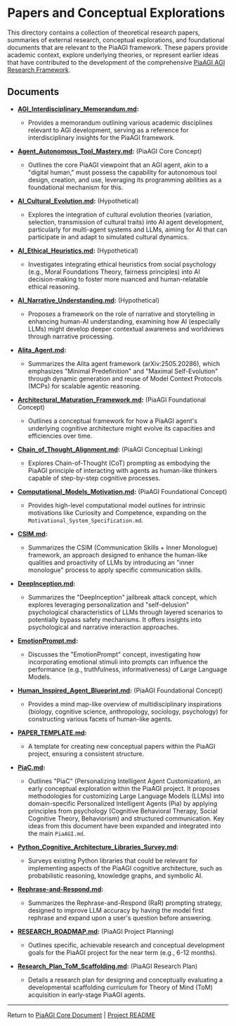 <!-- PiaAGI AGI Research Framework Document -->
# Papers and Conceptual Explorations

This directory contains a collection of theoretical research papers, summaries of external research, conceptual explorations, and foundational documents that are relevant to the PiaAGI framework. These papers provide academic context, explore underlying theories, or represent earlier ideas that have contributed to the development of the comprehensive [PiaAGI AGI Research Framework](../PiaAGI.md).

## Documents

*   **[AGI_Interdisciplinary_Memorandum.md](AGI_Interdisciplinary_Memorandum.md):**
    *   Provides a memorandum outlining various academic disciplines relevant to AGI development, serving as a reference for interdisciplinary insights for the PiaAGI framework.

*   **[Agent_Autonomous_Tool_Mastery.md](Agent_Autonomous_Tool_Mastery.md):** (PiaAGI Core Concept)
    *   Outlines the core PiaAGI viewpoint that an AGI agent, akin to a "digital human," must possess the capability for autonomous tool design, creation, and use, leveraging its programming abilities as a foundational mechanism for this.

*   **[AI_Cultural_Evolution.md](AI_Cultural_Evolution.md):** (Hypothetical)
    *   Explores the integration of cultural evolution theories (variation, selection, transmission of cultural traits) into AI agent development, particularly for multi-agent systems and LLMs, aiming for AI that can participate in and adapt to simulated cultural dynamics.

*   **[AI_Ethical_Heuristics.md](AI_Ethical_Heuristics.md):** (Hypothetical)
    *   Investigates integrating ethical heuristics from social psychology (e.g., Moral Foundations Theory, fairness principles) into AI decision-making to foster more nuanced and human-relatable ethical reasoning.

*   **[AI_Narrative_Understanding.md](AI_Narrative_Understanding.md):** (Hypothetical)
    *   Proposes a framework on the role of narrative and storytelling in enhancing human-AI understanding, examining how AI (especially LLMs) might develop deeper contextual awareness and worldviews through narrative processing.

*   **[Alita_Agent.md](Alita_Agent.md):**
    *   Summarizes the Alita agent framework (arXiv:2505.20286), which emphasizes "Minimal Predefinition" and "Maximal Self-Evolution" through dynamic generation and reuse of Model Context Protocols (MCPs) for scalable agentic reasoning.

*   **[Architectural_Maturation_Framework.md](Architectural_Maturation_Framework.md):** (PiaAGI Foundational Concept)
    *   Outlines a conceptual framework for how a PiaAGI agent's underlying cognitive architecture might evolve its capacities and efficiencies over time.

*   **[Chain_of_Thought_Alignment.md](Chain_of_Thought_Alignment.md):** (PiaAGI Conceptual Linking)
    *   Explores Chain-of-Thought (CoT) prompting as embodying the PiaAGI principle of interacting with agents as human-like thinkers capable of step-by-step cognitive processes.

*   **[Computational_Models_Motivation.md](Computational_Models_Motivation.md):** (PiaAGI Foundational Concept)
    *   Provides high-level computational model outlines for intrinsic motivations like Curiosity and Competence, expanding on the `Motivational_System_Specification.md`.

*   **[CSIM.md](CSIM.md):**
    *   Summarizes the CSIM (Communication Skills + Inner Monologue) framework, an approach designed to enhance the human-like qualities and proactivity of LLMs by introducing an "inner monologue" process to apply specific communication skills.

*   **[DeepInception.md](DeepInception.md):**
    *   Summarizes the "DeepInception" jailbreak attack concept, which explores leveraging personalization and "self-delusion" psychological characteristics of LLMs through layered scenarios to potentially bypass safety mechanisms. It offers insights into psychological and narrative interaction approaches.

*   **[EmotionPrompt.md](EmotionPrompt.md):**
    *   Discusses the "EmotionPrompt" concept, investigating how incorporating emotional stimuli into prompts can influence the performance (e.g., truthfulness, informativeness) of Large Language Models.

*   **[Human_Inspired_Agent_Blueprint.md](Human_Inspired_Agent_Blueprint.md):** (PiaAGI Foundational Concept)
    *   Provides a mind map-like overview of multidisciplinary inspirations (biology, cognitive science, anthropology, sociology, psychology) for constructing various facets of human-like agents.

*   **[PAPER_TEMPLATE.md](PAPER_TEMPLATE.md):**
    *   A template for creating new conceptual papers within the PiaAGI project, ensuring a consistent structure.

*   **[PiaC.md](PiaC.md):**
    *   Outlines "PiaC" (Personalizing Intelligent Agent Customization), an early conceptual exploration within the PiaAGI project. It proposes methodologies for customizing Large Language Models (LLMs) into domain-specific Personalized Intelligent Agents (Pia) by applying principles from psychology (Cognitive Behavioral Therapy, Social Cognitive Theory, Behaviorism) and structured communication. Key ideas from this document have been expanded and integrated into the main `PiaAGI.md`.

*   **[Python_Cognitive_Architecture_Libraries_Survey.md](Python_Cognitive_Architecture_Libraries_Survey.md):**
    *   Surveys existing Python libraries that could be relevant for implementing aspects of the PiaAGI cognitive architecture, such as probabilistic reasoning, knowledge graphs, and symbolic AI.

*   **[Rephrase-and-Respond.md](Rephrase-and-Respond.md):**
    *   Summarizes the Rephrase-and-Respond (RaR) prompting strategy, designed to improve LLM accuracy by having the model first rephrase and expand upon a user's question before answering.

*   **[RESEARCH_ROADMAP.md](RESEARCH_ROADMAP.md):** (PiaAGI Project Planning)
    *   Outlines specific, achievable research and conceptual development goals for the PiaAGI project for the near term (e.g., 6-12 months).

*   **[Research_Plan_ToM_Scaffolding.md](Research_Plan_ToM_Scaffolding.md):** (PiaAGI Research Plan)
    *   Details a research plan for designing and conceptually evaluating a developmental scaffolding curriculum for Theory of Mind (ToM) acquisition in early-stage PiaAGI agents.

---
Return to [PiaAGI Core Document](../PiaAGI.md) | [Project README](../README.md)
